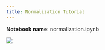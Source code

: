 ```yaml
---
title: Normalization Tutorial
---
```


**Notebook name**: normalization.ipynb

<img src='/images/comingsoon.png' />